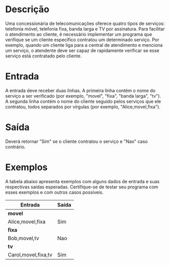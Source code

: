 
# Descrição
Uma concessionária de telecomunicações oferece quatro tipos de serviços: telefonia móvel, telefonia fixa, banda larga e TV por assinatura. Para facilitar o atendimento ao cliente, é necessário implementar um programa que verifique se um cliente específico contratou um determinado serviço. Por exemplo, quando um cliente liga para a central de atendimento e menciona um serviço, o atendente deve ser capaz de rapidamente verificar se esse serviço está contratado pelo cliente.

# Entrada
A entrada deve receber duas linhas. A primeira linha contém o nome do serviço a ser verificado (por exemplo, "movel", "fixa", "banda larga", "tv"). A segunda linha contém o nome do cliente seguido pelos serviços que ele contratou, todos separados por vírgulas (por exemplo, "Alice,movel,fixa").

# Saída
Deverá retornar "Sim" se o cliente contratou o serviço e "Nao" caso contrário.

# Exemplos
A tabela abaixo apresenta exemplos com alguns dados de entrada e suas respectivas saídas esperadas. Certifique-se de testar seu programa com esses exemplos e com outros casos possíveis.

| Entrada          | Saída |
|------------------|-------|
| **movel**        |       |
| Alice,movel,fixa | Sim   |
| **fixa**         |       |
| Bob,movel,tv     | Nao   |
| **tv**           |       |
| Carol,movel,fixa,tv | Sim   |

